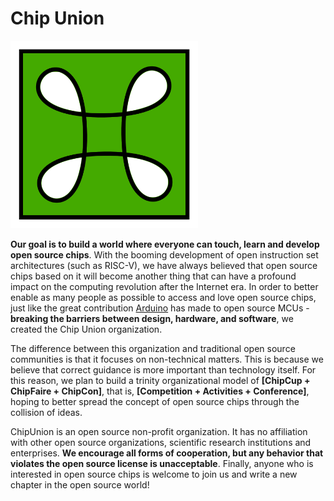 # Chip Union

<img src="../images/chipunion.png" alt="ChipUnion Logo" width="300px" />

**Our goal is to build a world where everyone can touch, learn and develop open source chips**. With the booming development of open instruction set architectures (such as RISC-V), we have always believed that open source chips based on it will become another thing that can have a profound impact on the computing revolution after the Internet era. In order to better enable as many people as possible to access and love open source chips, just like the great contribution [Arduino](https://www.arduino.cc) has made to open source MCUs - **breaking the barriers between design, hardware, and software**, we created the Chip Union organization.

The difference between this organization and traditional open source communities is that it focuses on non-technical matters. This is because we believe that correct guidance is more important than technology itself. For this reason, we plan to build a trinity organizational model of **[ChipCup + ChipFaire + ChipCon]**, that is, **[Competition + Activities + Conference]**, hoping to better spread the concept of open source chips through the collision of ideas.

ChipUnion is an open source non-profit organization. It has no affiliation with other open source organizations, scientific research institutions and enterprises. **We encourage all forms of cooperation, but any behavior that violates the open source license is unacceptable**. Finally, anyone who is interested in open source chips is welcome to join us and write a new chapter in the open source world!

